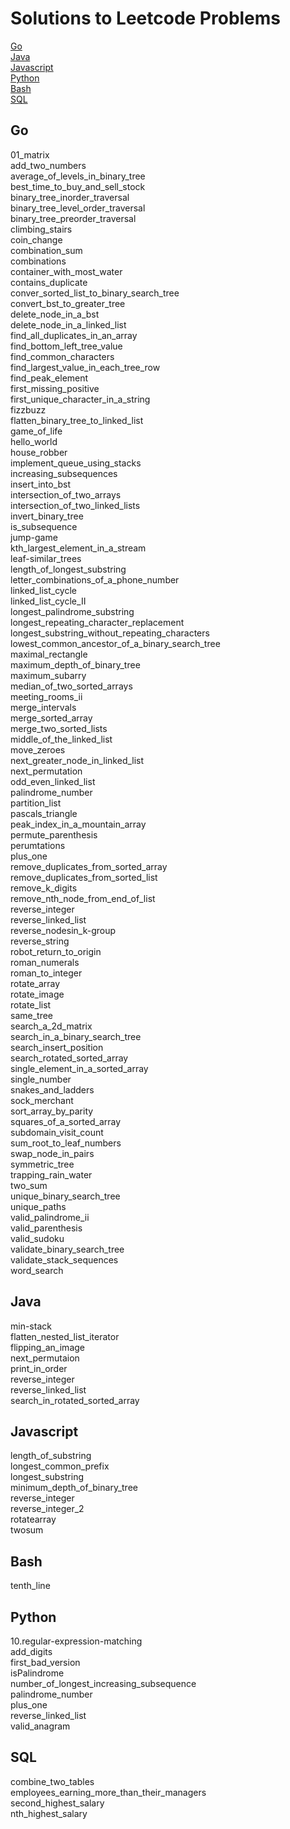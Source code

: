 # Solutions to Leetcode Problems

[Go](#Go) \
[Java](#Java) \
[Javascript](#Javascript) \
[Python](#Python) \
[Bash](#Bash) \
[SQL](#SQL)

## Go

01_matrix \
add_two_numbers \
average_of_levels_in_binary_tree \
best_time_to_buy_and_sell_stock \
binary_tree_inorder_traversal \
binary_tree_level_order_traversal \
binary_tree_preorder_traversal \
climbing_stairs \
coin_change \
combination_sum \
combinations \
container_with_most_water \
contains_duplicate \
conver_sorted_list_to_binary_search_tree \
convert_bst_to_greater_tree \
delete_node_in_a_bst \
delete_node_in_a_linked_list \
find_all_duplicates_in_an_array \
find_bottom_left_tree_value \
find_common_characters \
find_largest_value_in_each_tree_row \
find_peak_element \
first_missing_positive \
first_unique_character_in_a_string \
fizzbuzz \
flatten_binary_tree_to_linked_list \
game_of_life \
hello_world \
house_robber \
implement_queue_using_stacks \
increasing_subsequences \
insert_into_bst \
intersection_of_two_arrays \
intersection_of_two_linked_lists \
invert_binary_tree \
is_subsequence \
jump-game \
kth_largest_element_in_a_stream \
leaf-similar_trees \
length_of_longest_substring \
letter_combinations_of_a_phone_number \
linked_list_cycle \
linked_list_cycle_II \
longest_palindrome_substring \
longest_repeating_character_replacement \
longest_substring_without_repeating_characters \
lowest_common_ancestor_of_a_binary_search_tree \
maximal_rectangle \
maximum_depth_of_binary_tree \
maximum_subarry \
median_of_two_sorted_arrays \
meeting_rooms_ii \
merge_intervals \
merge_sorted_array \
merge_two_sorted_lists \
middle_of_the_linked_list \
move_zeroes \
next_greater_node_in_linked_list \
next_permutation \
odd_even_linked_list \
palindrome_number \
partition_list \
pascals_triangle \
peak_index_in_a_mountain_array \
permute_parenthesis \
perumtations \
plus_one \
remove_duplicates_from_sorted_array \
remove_duplicates_from_sorted_list \
remove_k_digits \
remove_nth_node_from_end_of_list \
reverse_integer \
reverse_linked_list \
reverse_nodesin_k-group \
reverse_string \
robot_return_to_origin \
roman_numerals \
roman_to_integer \
rotate_array \
rotate_image \
rotate_list \
same_tree \
search_a_2d_matrix \
search_in_a_binary_search_tree \
search_insert_position \
search_rotated_sorted_array \
single_element_in_a_sorted_array \
single_number \
snakes_and_ladders \
sock_merchant \
sort_array_by_parity \
squares_of_a_sorted_array \
subdomain_visit_count \
sum_root_to_leaf_numbers \
swap_node_in_pairs \
symmetric_tree \
trapping_rain_water \
two_sum \
unique_binary_search_tree \
unique_paths \
valid_palindrome_ii \
valid_parenthesis \
valid_sudoku \
validate_binary_search_tree \
validate_stack_sequences \
word_search

## Java

min-stack \
flatten_nested_list_iterator \
flipping_an_image \
next_permutaion \
print_in_order \
reverse_integer \
reverse_linked_list \
search_in_rotated_sorted_array

## Javascript

length_of_substring \
longest_common_prefix \
longest_substring \
minimum_depth_of_binary_tree \
reverse_integer \
reverse_integer_2 \
rotatearray \
twosum

## Bash

tenth_line

## Python

10.regular-expression-matching \
add_digits \
first_bad_version \
isPalindrome \
number_of_longest_increasing_subsequence \
palindrome_number \
plus_one \
reverse_linked_list \
valid_anagram

## SQL
combine_two_tables \
employees_earning_more_than_their_managers \
second_highest_salary \
nth_highest_salary